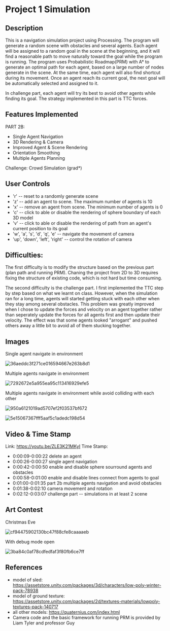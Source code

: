 # Project 1 Simulation

## Description

This is a navigation simulation project using Processing. The program will generate a random scene with obstacles and several agents. Each agent will be assigned to a random goal in the scene at the beginning, and it will find a reasonable path to move naturally toward the goal while the program is running. The program uses Probabilistic Roadmap(PRM) with A* to generate an optimal path for each agent, based on a large number of nodes generate in the scene. At the same time, each agent will also find shortcut during its movement. Once an agent reach its current goal, the next goal will be automatically selected and assigned to it.

In challenge part, each agent will try its best to avoid other agents while finding its goal. The strategy implemented in this part is TTC forces.
 
## Features Implemented

PART 2B:

* Single Agent Navigation
* 3D Rendering & Camera
* Improved Agent & Scene Rendering
* Orientation Smoothing
* Multiple Agents Planning

Challenge: Crowd Simulation (grad*)

## User Controls

* 'r' -- reset to a randomly generate scene
* 'z' -- add an agent to scene. The maximum number of agents is 10
* 'x' -- remove an agent from scene. The minimum number of agents is 0
* 'c' -- click to able or disable the rendering of sphere boundary of each 3D model
* 'v' -- click to able or disable the rendering of path from an agent's current position to its goal
* 'w', 'a', 's', 'd', 'q', 'e' -- navigate the movement of camera
* 'up', 'down', 'left', 'right' -- control the rotation of camera


## Difficulties:

The first difficulty is to modify the structure based on the previous part (plan path and running PRM). Chaning the project from 2D to 3D requires fixing the structure of existing code, which is not hard but time consuming.

The second difficulty is the challenge part. I first implemented the TTC step by step based on what we learnt on class. However, when the simulation ran for a long time, agents will started getting stuck with each other when they stay among several obstacles. This problem was greatly improved when I chose to update the forces and velocity on an agent together rather than seperately update the forces for all agents first and then update their velocity. The effect was that some agents looked "arrogant" and pushed others away a little bit to avoid all of them stucking together.

## Images

Single agent navigate in environment

![36aeddc3f271ce016594667e263b8d1](https://user-images.githubusercontent.com/35856355/135949147-f3dc30a7-26e7-4d73-8a3f-21499f720313.png)


Multiple agents navigate in environment

![7292672e5a955ea95c113416929efe5](https://user-images.githubusercontent.com/35856355/135948744-317b4119-842f-4508-88e1-f6913f0da8f5.png)


Multiple agents navigate in environment while avoid colliding with each other

![950a6121019ad5707ef2f03537bf672](https://user-images.githubusercontent.com/35856355/135949012-fde53e79-5f09-4d85-af6b-d11d275398b2.png)

![5e15067367fff5aaf5c1adedc198d54](https://user-images.githubusercontent.com/35856355/135948987-c82ec72e-45fc-4348-8d20-874093f45352.png)


## Video & Time Stamp
Link:
https://youtu.be/ZLE3K21MKyI
Time Stamp:
* 0:00:09-0:00:22 delete an agent
* 0:00:26-0:00:27 single agent navigation
* 0:00:42-0:00:50 enable and disable sphere sourround agents and obstacles
* 0:00:58-0:01:00 enable and disable lines connect from agents to goal
* 0:01:00-0:01:35 part 2b multiple agents navigation and avoid obstacles
* 0:01:38-0:02:10 camera movement and rotation
* 0:02:12-0:03:07 challenge part -- simulations in at least 2 scene


## Art Contest
Christmas Eve

![cf94475902130bc47f88cfe8caaaaeb](https://user-images.githubusercontent.com/35856355/135948495-f3576bb6-8381-4290-bca6-70c97b504a8a.png)

With debug mode open

![3ba84c0af78cdfedfaf3f80fb6ce7ff](https://user-images.githubusercontent.com/35856355/135948047-a957fbc9-3096-4d3c-b028-98dec0320c81.png)



## References

* model of sled: https://assetstore.unity.com/packages/3d/characters/low-poly-winter-pack-78938
* model of ground texture: https://assetstore.unity.com/packages/2d/textures-materials/lowpoly-textures-pack-140717
* all other models: https://quaternius.com/index.html
* Camera code and the basic framework for running PRM is provided by Liam Tyler and professor Guy
